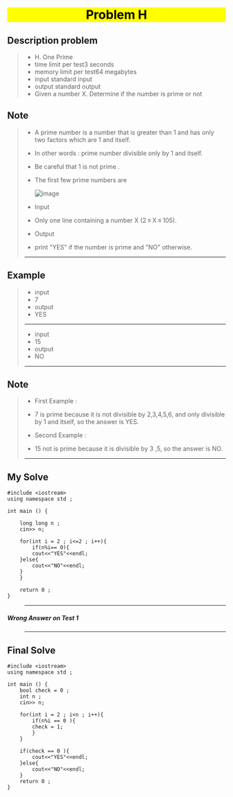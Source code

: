 <h1 style="text-align:center;background:yellow;color:black" > Problem H </h1>

<h2> Description problem  </h2>

> * H. One Prime
> * time limit per test3 seconds
> * memory limit per test64 megabytes
> *  input standard input
> * output standard output
> * Given a number X. Determine if the number is prime or not

<h2> Note </h2>

> * A prime number is a number that is greater than 1 and has only two factors which are 1 and itself.
> * In other words : prime number divisible only by 1 and itself.
> * Be careful that 1 is not prime .
> * The first few prime numbers are
>
>   ![image](https://espresso.codeforces.com/cffbbc0a8003151adbd88c8cc77237c56ccb224a.png)
>
> * Input
> * Only one line containing a number X (2 ≤ X ≤ 105).
>
> * Output
> * print "YES" if the number is prime and "NO" otherwise.
> ---

<h2> Example </h2>

> *  input
> * 7
> * output
> * YES
> ---
> * input
> * 15
> * output
> * NO
> ---
> 

<h2> Note </h2>


> * First Example :
> 
> * 7 is prime because it is not divisible by 2,3,4,5,6, and only divisible by 1 and itself, so the answer is YES.
> 
> * Second Example :
> 
> * 15 not is prime because it is divisible by 3 ,5, so the answer is NO.
> 
>
> --- 

<h2> My Solve </h2>


```
#include <iostream>
using namespace std ; 

int main () {

    long long n ; 
    cin>> n; 
    
    for(int i = 2 ; i<=2 ; i++){
        if(n%i== 0){
        cout<<"YES"<<endl;
    }else{
        cout<<"NO"<<endl;
    }
    }

    return 0 ;
}

```
> ---
<h5>  Wrong Answer on Test 1 </h5>

> ---
<h2> Final Solve </h2>

```
#include <iostream>
using namespace std ; 
 
int main () {
    bool check = 0 ; 
    int n ; 
    cin>> n; 
    
    for(int i = 2 ; i<n ; i++){
        if(n%i == 0 ){
        check = 1; 
        }
    }
 
    if(check == 0 ){
        cout<<"YES"<<endl;
    }else{
        cout<<"NO"<<endl;
    }
    return 0 ;
}
```